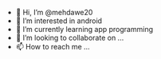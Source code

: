 - 👋 Hi, I’m @mehdawe20
- 👀 I’m interested in android
- 🌱 I’m currently learning app programming
- 💞️ I’m looking to collaborate on ...
- 📫 How to reach me ...

<!---
mehdawe20/mehdawe20 is a ✨ special ✨ repository because its `README.md` (this file) appears on your GitHub profile.
You can click the Preview link to take a look at your changes.
--->
